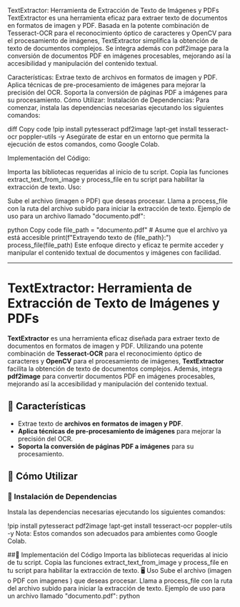TextExtractor: Herramienta de Extracción de Texto de Imágenes y PDFs
TextExtractor es una herramienta eficaz para extraer texto de documentos en formatos de imagen y PDF. Basada en la potente combinación de Tesseract-OCR para el reconocimiento óptico de caracteres y OpenCV para el procesamiento de imágenes, TextExtractor simplifica la obtención de texto de documentos complejos. Se integra además con pdf2image para la conversión de documentos PDF en imágenes procesables, mejorando así la accesibilidad y manipulación del contenido textual.

Características:
Extrae texto de archivos en formatos de imagen y PDF.
Aplica técnicas de pre-procesamiento de imágenes para mejorar la precisión del OCR.
Soporta la conversión de páginas PDF a imágenes para su procesamiento.
Cómo Utilizar:
Instalación de Dependencias:
Para comenzar, instala las dependencias necesarias ejecutando los siguientes comandos:

diff
Copy code
!pip install pytesseract pdf2image
!apt-get install tesseract-ocr poppler-utils -y
Asegúrate de estar en un entorno que permita la ejecución de estos comandos, como Google Colab.

Implementación del Código:

Importa las bibliotecas requeridas al inicio de tu script.
Copia las funciones extract_text_from_image y process_file en tu script para habilitar la extracción de texto.
Uso:

Sube el archivo (imagen o PDF) que deseas procesar.
Llama a process_file con la ruta del archivo subido para iniciar la extracción de texto.
Ejemplo de uso para un archivo llamado "documento.pdf":

python
Copy code
file_path = "documento.pdf"  # Asume que el archivo ya está accesible
print(f"Extrayendo texto de {file_path}:")
process_file(file_path)
Este enfoque directo y eficaz te permite acceder y manipular el contenido textual de documentos y imágenes con facilidad.


------------

# TextExtractor: Herramienta de Extracción de Texto de Imágenes y PDFs

**TextExtractor** es una herramienta eficaz diseñada para extraer texto de documentos en formatos de imagen y PDF. Utilizando una potente combinación de **Tesseract-OCR** para el reconocimiento óptico de caracteres y **OpenCV** para el procesamiento de imágenes, **TextExtractor** facilita la obtención de texto de documentos complejos. Además, integra **pdf2image** para convertir documentos PDF en imágenes procesables, mejorando así la accesibilidad y manipulación del contenido textual.

## 🌟 Características

- Extrae texto de **archivos en formatos de imagen y PDF**.
- **Aplica técnicas de pre-procesamiento de imágenes** para mejorar la precisión del OCR.
- **Soporta la conversión de páginas PDF a imágenes** para su procesamiento.

## 🚀 Cómo Utilizar

### 📌 Instalación de Dependencias

Instala las dependencias necesarias ejecutando los siguientes comandos:


!pip install pytesseract pdf2image
!apt-get install tesseract-ocr poppler-utils -y
Nota: Estos comandos son adecuados para ambientes como Google Colab.

##📝 Implementación del Código
Importa las bibliotecas requeridas al inicio de tu script.
Copia las funciones extract_text_from_image y process_file en tu script para habilitar la extracción de texto.
🖥 Uso
Sube el archivo (imagen o PDF con imagenes ) que deseas procesar.
Llama a process_file con la ruta del archivo subido para iniciar la extracción de texto.
Ejemplo de uso para un archivo llamado "documento.pdf":
python


